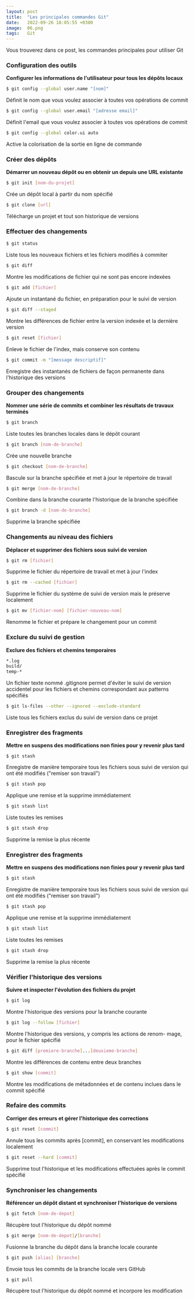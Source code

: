 ```yaml
---
layout: post
title:  "Les principales commandes Git"
date:   2022-09-26 18:05:55 +0300
image:  06.png
tags:   Git
---
```


Vous trouverez dans ce post, les commandes principales pour utiliser Git 

### Configuration des outils

**Configurer les informations de l'utilisateur pour tous les dépôts locaux**

```bash
$ git config --global user.name "[nom]" 
```
Définit le nom que vous voulez associer à toutes vos opérations de commit

```bash
$ git config --global user.email "[adresse email]" 
```
Définit l'email que vous voulez associer à toutes vos opérations de commit

```bash
$ git config --global color.ui auto 
```
Active la colorisation de la sortie en ligne de commande

### Créer des dépôts
**Démarrer un nouveau dépôt ou en obtenir un depuis une URL existante**

```bash
$ git init [nom-du-projet]
``` 
Crée un dépôt local à partir du nom spécifié

```bash
$ git clone [url]
```
Télécharge un projet et tout son historique de versions

### Effectuer des changements

```bash
$ git status
```
Liste tous les nouveaux fichiers et les fichiers modifiés à commiter

```bash
$ git diff 
```
Montre les modifications de fichier qui ne sont pas encore indexées

```bash
$ git add [fichier]
``` 
Ajoute un instantané du fichier, en préparation pour le suivi de version

```bash
$ git diff --staged
``` 
Montre les différences de fichier entre la version indexée et la dernière version

```bash
$ git reset [fichier] 
```
Enleve le fichier de l'index, mais conserve son contenu

```bash
$ git commit -m "[message descriptif]" 
```
Enregistre des instantanés de fichiers de façon permanente dans l'historique des versions

### Grouper des changements

**Nommer une série de commits et combiner les résultats de travaux terminés**

```bash
$ git branch 
```
Liste toutes les branches locales dans le dépôt courant

```bash
$ git branch [nom-de-branche] 
```
Crée une nouvelle branche

```bash
$ git checkout [nom-de-branche] 
```
Bascule sur la branche spécifiée et met à jour le répertoire de travail

```bash
$ git merge [nom-de-branche] 
```
Combine dans la branche courante l'historique de la branche spécifiée

```bash
$ git branch -d [nom-de-branche] 
````
Supprime la branche spécifiée

### Changements au niveau des fichiers

**Déplacer et supprimer des fichiers sous suivi de version**

```bash
$ git rm [fichier]
```
Supprime le fichier du répertoire de travail et met à jour l'index

```bash
$ git rm --cached [fichier]
``` 
Supprime le fichier du système de suivi de version mais le préserve localement

```bash
$ git mv [fichier-nom] [fichier-nouveau-nom]
``` 
Renomme le fichier et prépare le changement pour un commit

### Exclure du suivi de gestion

**Exclure des fichiers et chemins temporaires**

```bash
*.log
build/
temp-*
``` 
Un fichier texte nommé .gitignore permet d'éviter le suivi de version accidentel pour les fichiers et chemins correspondant aux patterns spécifiés

```bash
$ git ls-files --other --ignored --exclude-standard 
```
Liste tous les fichiers exclus du suivi de version dans ce projet

### Enregistrer des fragments

**Mettre en suspens des modifications non finies pour y revenir plus tard**

```
$ git stash 
```
Enregistre de manière temporaire tous les fichiers sous suivi de version qui ont été modifiés ("remiser son travail")

```bash
$ git stash pop 
```
Applique une remise et la supprime immédiatement

```bash
$ git stash list 
```
Liste toutes les remises

```bash
$ git stash drop 
```
Supprime la remise la plus récente

### Enregistrer des fragments

**Mettre en suspens des modifications non finies pour y revenir plus tard**

```bash
$ git stash
``` 
Enregistre de manière temporaire tous les fichiers sous suivi de version qui ont été modifiés ("remiser son travail")

```bash
$ git stash pop 
```
Applique une remise et la supprime immédiatement

```bash
$ git stash list 
```
Liste toutes les remises

```bash
$ git stash drop 
```
Supprime la remise la plus récente


### Vérifier l'historique des versions

**Suivre et inspecter l'évolution des fichiers du projet**

```bash
$ git log 
```
Montre l'historique des versions pour la branche courante

```bash
$ git log --follow [fichier]
``` 
Montre l'historique des versions, y compris les actions de renom- mage, pour le fichier spécifié

```bash
$ git diff [premiere-branche]...[deuxieme-branche] 
```
Montre les différences de contenu entre deux branches

```bash
$ git show [commit] 
```
Montre les modifications de métadonnées et de contenu inclues dans le commit spécifié

### Refaire des commits

**Corriger des erreurs et gérer l'historique des corrections**

```bash
$ git reset [commit] 
```
Annule tous les commits après [commit], en conservant les modifications localement

```bash
$ git reset --hard [commit] 
```
Supprime tout l'historique et les modifications effectuées après le commit spécifié

### Synchroniser les changements

**Référencer un dépôt distant et synchroniser l'historique de versions**

```bash
$ git fetch [nom-de-depot]
``` 
Récupère tout l'historique du dépôt nommé

```bash
$ git merge [nom-de-depot]/[branche] 
```
Fusionne la branche du dépôt dans la branche locale courante

```bash
$ git push [alias] [branche] 
```
Envoie tous les commits de la branche locale vers GitHub

```bash
$ git pull 
```
Récupère tout l'historique du dépôt nommé et incorpore les modification